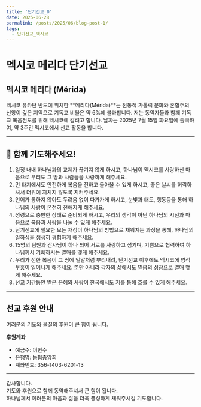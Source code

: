 ```yaml
---
title: '단기선교_0'
date: 2025-06-28
permalink: /posts/2025/06/blog-post-1/
tags:
  - 단기선교_멕시코
---
```


# 멕시코 메리다 단기선교

## 멕시코 메리다 (Mérida)

멕시코 유카탄 반도에 위치한 **메리다(Mérida)**는 전통적 가톨릭 문화와 
혼합주의 신앙이 깊은 지역으로 기독교 비율은 약 6%에 불과합니다.
저는 동역자들과 함께 기독교 복음전도를 위해 멕시코에 갈려고 합니다.
날짜는 2025년 7월 15일 화요일에 출국하여, 약 3주간 멕시코에서 선교 활동을 합니다.

---

## 🙏 함께 기도해주세요!

1. 일정 내내 하나님과의 교제가 끊기지 않게 하시고, 하나님이 멕시코를 사랑하신 마음으로 우리도 그 땅과 사람들을 사랑하게 해주세요.
2. 먼 타지에서도 안전하게 복음을 전하고 돌아올 수 있게 하시고, 좋은 날씨를 허락하셔서 더위에 지치지 않도록 지켜주세요.
3. 언어가 통하지 않아도 두려움 없이 다가가게 하시고, 눈빛과 태도, 행동등을 통해 하나님의 사랑이 온전히 전해지게 해주세요.
4. 성령으로 충만한 상태로 준비되게 하시고, 우리의 생각이 아닌 하나님의 시선과 마음으로 복음과 사랑을 나눌 수 있게 해주세요.
5. 단기선교에 필요한 모든 재정이 하나님의 방법으로 채워지는 과정을 통해, 하나님의 일하심을 생생히 경험하게 해주세요.
6. 15명의 팀원과 간사님이 하나 되어 서로를 사랑하고 섬기며, 기쁨으로 협력하여 하나님께서 기뻐하시는 열매를 맺게 해주세요.
7. 우리가 전한 복음이 그 땅에 밀알처럼 뿌리내려, 단기선교 이후에도 멕시코에 영적 부흥이 일어나게 해주세요. 뿐만 아니라 각자의 삶에서도 믿음의 성장으로 열매 맺게 해주세요.
8. 선교 기간동안 받은 은혜와 사랑이 한국에서도 저를 통해 흐를 수 있게 해주세요.

---

## 선교 후원 안내

여러분의 기도와 물질의 후원이 큰 힘이 됩니다.

**후원계좌**  
- 예금주: 이현수  
- 은행명: 농협중앙회  
- 계좌번호: 356-1403-6201-13

---

감사합니다.  
기도와 후원으로 함께 동역해주셔서 큰 힘이 됩니다.  
하나님께서 여러분의 마음과 삶을 더욱 풍성하게 채워주시길 기도합니다.
